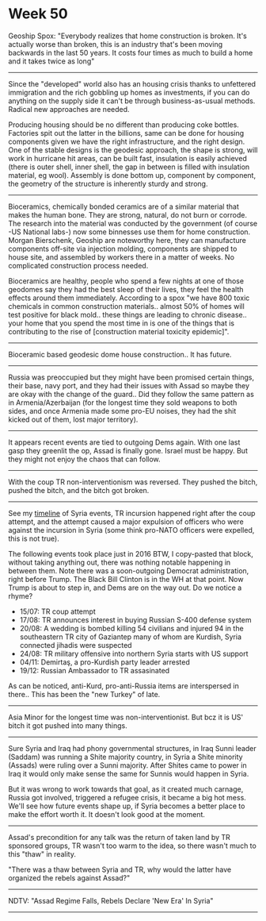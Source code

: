 # Week 50


Geoship Spox: "Everybody realizes that home construction is
broken. It's actually worse than broken, this is an industry that's
been moving backwards in the last 50 years. It costs four times as
much to build a home and it takes twice as long"

---

Since the "developed" world also has an housing crisis thanks to
unfettered immigration and the rich gobbling up homes as investments,
if you can do anything on the supply side it can't be through
business-as-usual methods. Radical new approaches are needed.

Producing housing should be no different than producing coke bottles.
Factories spit out the latter in the billions, same can be done for
housing components given we have the right infrastructure, and the
right design. One of the stable designs is the geodesic approach, the
shape is strong, will work in hurricane hit areas, can be built fast,
insulation is easily achieved (there is outer shell, inner shell, the
gap in between is filled with insulation material, eg wool). Assembly
is done bottom up, component by component, the geometry of the
structure is inherently sturdy and strong.

---

Bioceramics, chemically bonded ceramics are of a similar material that
makes the human bone. They are strong, natural, do not burn or
corrode. The research into the material was conducted by the
government (of course -US National labs-) now some binnesses use them
for home construction. Morgan Bierschenk, Geoship are noteworthy here,
they can manufacture components off-site via injection molding,
components are shipped to house site, and assembled by workers there
in a matter of weeks. No complicated construction process needed.

Bioceramics are healthy, people who spend a few nights at one of those
geodomes say they had the best sleep of their lives, they feel the
health effects around them immediately. According to a spox "we have
800 toxic chemicals in common construction materials.. almost 50% of
homes will test positive for black mold.. these things are leading to
chronic disease.. your home that you spend the most time in is one of
the things that is contributing to the rise of [construction material
toxicity epidemic]".

---

Bioceramic based geodesic dome house construction.. It has future.

---

Russia was preoccupied but they might have been promised certain
things, their base, navy port, and they had their issues with Assad so
maybe they are okay with the change of the guard.. Did they follow the
same pattern as in Armenia/Azerbaijan (for the longest time they sold
weapons to both sides, and once Armenia made some pro-EU noises, they
had the shit kicked out of them, lost major territory).

---

It appears recent events are tied to outgoing Dems again. With one
last gasp they greenlit the op, Assad is finally gone. Israel must be
happy. But they might not enjoy the chaos that can follow.

---

With the coup TR non-interventionism was reversed. They pushed the
bitch, pushed the bitch, and the bitch got broken.

---

See my [timeline](0119/2017/12/timeline-syria-tr.html) of Syria
events, TR incursion happened right after the coup attempt, and the
attempt caused a major expulsion of officers who were against the
incursion in Syria (some think pro-NATO officers were expelled, this
is not true).

The following events took place just in 2016 BTW, I copy-pasted that
block, without taking anything out, there was nothing notable
happening in between them. Note there was a soon-outgoing Democrat
administration, right before Trump. The Black Bill Clinton is in the
WH at that point. Now Trump is about to step in, and Dems are on the
way out. Do we notice a rhyme?

- 15/07: TR coup attempt
- 17/08: TR announces interest in buying Russian S-400 defense system
- 20/08: A wedding is bombed killing 54 civilians and injured 94 in
  the southeastern TR city of Gaziantep many of whom are Kurdish,
  Syria connected jihadis were suspected
- 24/08: TR military offensive into northern Syria starts with US support
- 04/11: Demirtaş, a pro-Kurdish party leader arrested 
- 19/12: Russian Ambassador to TR assasinated

As can be noticed, anti-Kurd, pro-anti-Russia items are interspersed
in there.. This has been the "new Turkey" of late.

---

Asia Minor for the longest time was non-interventionist. But bcz it is
US' bitch it got pushed into many things.

---

Sure Syria and Iraq had phony governmental structures, in Iraq Sunni
leader (Saddam) was running a Shite majority country, in Syria a Shite
minority (Assads) were ruling over a Sunni majority. After Shites came
to power in Iraq it would only make sense the same for Sunnis would
happen in Syria.

But it was wrong to work towards that goal, as it created much
carnage, Russia got involved, triggered a refugee crisis, it became a
big hot mess. We'll see how future events shape up, if Syria becomes a
better place to make the effort worth it. It doesn't look good at the
moment.

---

Assad's precondition for any talk was the return of taken land by TR
sponsored groups, TR wasn't too warm to the idea, so there wasn't much
to this "thaw" in reality.

"There was a thaw between Syria and TR, why would the latter have
organized the rebels against Assad?"

---

NDTV: "Assad Regime Falls, Rebels Declare 'New Era' In Syria"

---
